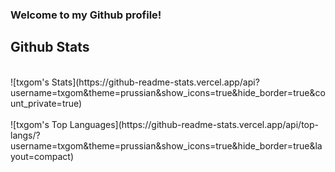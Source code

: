 ### Welcome to my Github profile!<br>
## Github Stats
<br>
![txgom's Stats](https://github-readme-stats.vercel.app/api?username=txgom&theme=prussian&show_icons=true&hide_border=true&count_private=true)
<br><br>
![txgom's Top Languages](https://github-readme-stats.vercel.app/api/top-langs/?username=txgom&theme=prussian&show_icons=true&hide_border=true&layout=compact)
